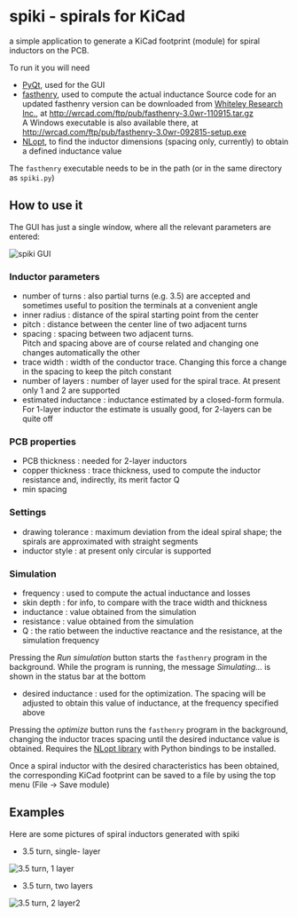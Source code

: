 # spiki - spirals for KiCad

a simple application to generate a KiCad footprint (module) for spiral inductors on the PCB.

To run it you will need
- [PyQt](https://wiki.python.org/moin/PyQt), used for the GUI
- [fasthenry](http://www.rle.mit.edu/cpg/research_codes.htm), used to compute the actual inductance
  Source code for an updated fasthenry version can be downloaded from [Whiteley Research Inc.](http://wrcad.com/freestuff.html), at http://wrcad.com/ftp/pub/fasthenry-3.0wr-110915.tar.gz  
  A Windows executable is also available there, at http://wrcad.com/ftp/pub/fasthenry-3.0wr-092815-setup.exe
- [NLopt](http://ab-initio.mit.edu/wiki/index.php/NLopt), to find the inductor dimensions (spacing only, currently) to obtain a defined inductance value

The `fasthenry` executable needs to be in the path (or in the same directory as `spiki.py`)

## How to use it

The GUI has just a single window, where all the relevant parameters are entered:

![spiki GUI](https://raw.github.com/in3otd/spiki/gh-pages/spiki.png)

### Inductor parameters
- number of turns : also partial turns (e.g. 3.5) are accepted and sometimes useful to position the terminals at a convenient angle
- inner radius : distance of the spiral starting point from the center
- pitch : distance between the center line of two adjacent turns
- spacing : spacing between two adjacent turns.  
  Pitch and spacing above are of course related and changing one changes automatically the other
- trace width : width of the conductor trace. Changing this force a change in the spacing to keep the pitch constant
- number of layers : number of layer used for the spiral trace. At present only 1 and 2 are supported
- estimated inductance : inductance estimated by a closed-form formula.
  For 1-layer inductor the estimate is usually good, for 2-layers can be quite off

### PCB properties
- PCB thickness : needed for 2-layer inductors
- copper thickness : trace thickness, used to compute the inductor resistance and, indirectly, its merit factor Q
- min spacing

### Settings
- drawing tolerance : maximum deviation from the ideal spiral shape; the spirals are approximated with straight segments
- inductor style : at present only circular is supported

### Simulation
- frequency : used to compute the actual inductance and losses
- skin depth : for info, to compare with the trace width and thickness
- inductance : value obtained from the simulation
- resistance : value obtained from the simulation
- Q : the ratio between the inductive reactance and the resistance, at the simulation frequency

Pressing the *Run simulation* button starts the `fasthenry` program in the background. While the program is running, the message *Simulating...* is shown in the status bar at the bottom

- desired inductance : used for the optimization. The spacing will be adjusted to obtain this value of inductance, at the frequency specified above

Pressing the *optimize* button runs the `fasthenry` program in the background, changing the inductor traces spacing until the desired inductance value is obtained. Requires the [NLopt library](http://ab-initio.mit.edu/wiki/index.php/NLopt) with Python bindings to be installed.

Once a spiral inductor with the desired characteristics has been obtained, the corresponding KiCad footprint can be saved to a file by using the top menu (File -> Save module)

## Examples

Here are some pictures of spiral inductors generated with spiki

- 3.5 turn, single- layer

![3.5 turn, 1 layer](https://raw.github.com/in3otd/spiki/gh-pages/ind_spi_3.5.png)

- 3.5 turn, two layers

![3.5 turn, 2 layer2](https://raw.github.com/in3otd/spiki/gh-pages/ind_spi_3.5_2layers.png)